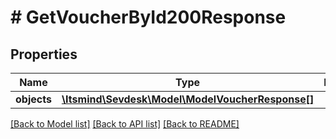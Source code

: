 # # GetVoucherById200Response

## Properties

Name | Type | Description | Notes
------------ | ------------- | ------------- | -------------
**objects** | [**\Itsmind\\Sevdesk\Model\ModelVoucherResponse[]**](ModelVoucherResponse.md) |  | [optional]

[[Back to Model list]](../../README.md#models) [[Back to API list]](../../README.md#endpoints) [[Back to README]](../../README.md)
